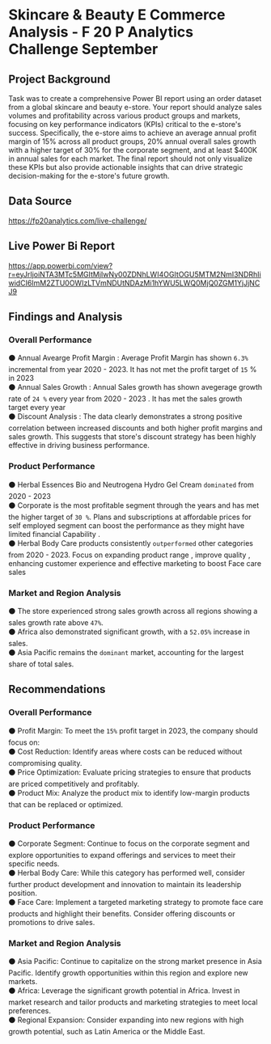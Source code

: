 # Skincare & Beauty E Commerce Analysis - F 20 P Analytics Challenge September 

## Project Background 

Task was to  create a comprehensive Power BI report using an order dataset from a global skincare and beauty e-store. Your report should analyze sales volumes and profitability across various product groups and markets, focusing on key performance indicators (KPIs) critical to the e-store's success. Specifically, the e-store aims to achieve an average annual profit margin of 15% across all product groups, 20% annual overall sales growth with a higher target of 30% for the corporate segment, and at least $400K in annual sales for each market. The final report should not only visualize these KPIs but also provide actionable insights that can drive strategic decision-making for the e-store's future growth.

## Data Source 
https://fp20analytics.com/live-challenge/

## Live Power Bi Report 
https://app.powerbi.com/view?r=eyJrIjoiNTA3MTc5MGItMjIwNy00ZDNhLWI4OGItOGU5MTM2NmI3NDRhIiwidCI6ImM2ZTU0OWIzLTVmNDUtNDAzMi1hYWU5LWQ0MjQ0ZGM1YjJjNCJ9

## Findings and Analysis 
### Overall Performance 
⚫ Annual Avearge Profit Margin : Average Profit Margin has shown ```6.3%``` incremental from year 2020 - 2023. It has not met the profit target of ```15``` % in 2023  <br>
⚫ Annual Sales Growth : Annual Sales growth has shown avegerage growth rate of ```24 %``` every year from 2020 - 2023 . It has met the sales growth target every year  <br>
⚫ Discount Analysis : The data clearly demonstrates a strong positive correlation between increased discounts and both higher profit margins and sales growth. This suggests that store's discount strategy has been highly effective in 
   driving business performance. <br> 

### Product Performance 

⚫ Herbal Essences Bio and Neutrogena Hydro Gel Cream ```dominated``` from 2020 - 2023 <br>
⚫ Corporate is the most profitable segment through the years and has met the higher target of ```30 %```. Plans and subscriptions at affordable prices for self employed segment can boost the performance as they might have limited financial Capability . <br>
⚫ Herbal Body Care products consistently ```outperformed``` other categories from 2020 - 2023. Focus on expanding product range , improve quality , enhancing customer experience and effective marketing to boost Face care sales 

### Market and Region Analysis 

⚫ The store experienced strong sales growth across all regions  showing a sales growth rate above ```47%```. <br> 
⚫ Africa also demonstrated significant growth, with a ```52.05%``` increase in sales. <br> 
⚫ Asia Pacific remains the ```dominant``` market, accounting for the largest share of total sales. 

## Recommendations 

### Overall Performance

⚫ Profit Margin: To meet the ```15%``` profit target in 2023, the company should focus on: <br> 
⚫ Cost Reduction: Identify areas where costs can be reduced without compromising quality. <br>
⚫ Price Optimization: Evaluate pricing strategies to ensure that products are priced competitively and profitably. <br>
⚫ Product Mix: Analyze the product mix to identify low-margin products that can be replaced or optimized. <br> 

### Product Performance

⚫ Corporate Segment: Continue to focus on the corporate segment and explore opportunities to expand offerings and services to meet their specific needs. <br>
⚫ Herbal Body Care: While this category has performed well, consider further product development and innovation to maintain its leadership position. <br>
⚫ Face Care: Implement a targeted marketing strategy to promote face care products and highlight their benefits. Consider offering discounts or promotions to drive sales. <br> 

### Market and Region Analysis 

⚫ Asia Pacific: Continue to capitalize on the strong market presence in Asia Pacific. Identify growth opportunities within this region and explore new markets. <br>
⚫ Africa: Leverage the significant growth potential in Africa. Invest in market research and tailor products and marketing strategies to meet local preferences. <br>
⚫ Regional Expansion: Consider expanding into new regions with high growth potential, such as Latin America or the Middle East. <br> 





